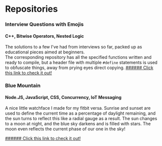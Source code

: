 # Repositories


### Interview Questions with Emojis
#### C++, Bitwise Operators, Nested Logic
The solutions to a few I've had from interviews so far, packed up as educational pieces aimed at beginners.     
The corresponding repository has all the specified functions written and ready to compile, but a header file with multiple `#define` statements is used to obfuscate things, away from prying eyes direct copying.
[###### Click this link to check it out!](https://Joe-V2.github.io/Interview-Questions-with-Emojis/index.html)

### Blue Mountain
#### Node.JS, JavaScript, CSS, Concurrency, IoT Messaging
A nice little watchface I made for my fitbit versa.
Sunrise and sunset are used to define the current time as a percentage of daylight remaining, and the sun turns to reflect this like a radial gauge as a result.
The sun changes to a moon at night, and the blue sky darkens and is filled with stars.
The moon even reflects the current phase of our one in the sky! 

[###### Click this link to check it out!](https://Joe-V2.github.io/Blue-Mountain/index.html)
